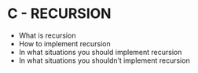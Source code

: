 # C - RECURSION

+ What is recursion
+ How to implement recursion
+ In what situations you should implement recursion
+ In what situations you shouldn’t implement recursion
